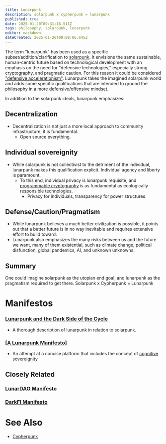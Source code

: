 ```yaml
---
title: Lunarpunk
description: solarpunk x cypherpunk = lunarpunk
published: true
date: 2025-01-20T09:31:16.511Z
tags: philosophy, solarpunk, lunarpunk
editor: markdown
dateCreated: 2025-01-20T09:08:06.645Z
---
```


The term "lunarpunk" has been used as a specific subset/addition/clarification to [solarpunk](/philosophy/solarpunk). It envisions the same sustainable, human-centric future based on technological development with an emphasis on the need for "defensive technologies," especially strong cryptography, and pragmatic caution. For this reason it could be considered ["defensive accelerationism"](/philosophy/dacc). Lunarpunk takes the imagined solarpunk world and adds some specific qualifications that are intended to ground the philosophy in a more defensive/offensive mindset.

In addition to the solarpunk ideals, lunarpunk emphasizes:
## Decentralization
    
   - Decentralization is not just a more local approach to community infrastructure, it is fundamental.
     - Open source everything.
## Individual sovereignity
     
   - While solarpunk is not collectivist to the detriment of the individual, lunarpunk makes this qualification explicit. Individual agency and liberty is paramount.
     - To this end, individual privacy is lunarpunk requisite, and [programmable cryptography](technology/software/programmable-cryptography) is as fundamental as ecologically responsible technologies.
    	- Privacy for individuals, transparency for power structures. 
## Defense/Caution/Pragmatism
    
   - While lunarpunk believes a much better civilization is possible, it points out that a better future is in no way inevitable and requires extensive effort to build toward.
   - Lunarpunk also emphasizes the many risks between us and the future we want, many of them existential, such as climate change, political disfunction, global pandemics, AI, and unknown unknowns.
## Summary     
One could imagine solarpunk as the utopian end goal, and lunarpunk as the pragmatism required to get there. Solarpunk x Cypherpunk = Lunarpunk

# Manifestos
### [Lunarpunk and the Dark Side of the Cycle](philosophy/lunarpunk/darkfi/cycle)
- A thorough description of lunarpunk in relation to solarpunk.
### [[A Lunarpunk Manifesto]](/philosophy/lunarpunk/manifesto)
- An attempt at a concise platform that includes the concept of [cognitive sovereignity](/philosophy/cogsov)

## Closely Related
### [LunarDAO Manifesto](/philosophy/lunarpunk/lunardao)

### [DarkFI Manifesto](/philosophy/lunarpunk/darkfi)

# See Also
- [Cypherpunk](/philosophy/cypherpunk)